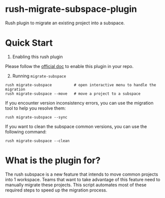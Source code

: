 # rush-migrate-subspace-plugin

Rush plugin to migrate an existing project into a subspace.

# Quick Start

1. Enabling this rush plugin

Please follow the [official doc](https://rushjs.io/pages/maintainer/using_rush_plugins/) to enable this plugin in your repo.

2. Running `migrate-subspace`

```
rush migrate-subspace          # open interactive menu to handle the migration
rush migrate-subspace --move   # move a project to a subspace
```

If you encounter version inconsistency errors, you can use the migration tool to help you resolve them:

```
rush migrate-subspace --sync
```

If you want to clean the subspace common versions, you can use the following command:

```
rush migrate-subspace --clean
```

# What is the plugin for?

The rush subspace is a new feature that intends to move common projects into 1 workspace. Teams that want to take advantage of this feature need to manually migrate these projects. This script automates most of these required steps to speed up the migration process.
